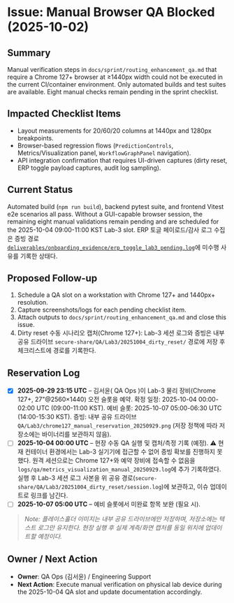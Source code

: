 # Issue: Manual Browser QA Blocked (2025-10-02)

## Summary
Manual verification steps in `docs/sprint/routing_enhancement_qa.md` that require a Chrome 127+ browser at ≥1440px width could not be executed in the current CI/container environment. Only automated builds and test suites are available. Eight manual checks remain pending in the sprint checklist.

## Impacted Checklist Items
- Layout measurements for 20/60/20 columns at 1440px and 1280px breakpoints.
- Browser-based regression flows (`PredictionControls`, Metrics/Visualization panel, `WorkflowGraphPanel` navigation).
- API integration confirmation that requires UI-driven captures (dirty reset, ERP toggle payload captures, audit log sampling).

## Current Status
Automated build (`npm run build`), backend pytest suite, and frontend Vitest e2e scenarios all pass. Without a GUI-capable browser session, the remaining eight manual validations remain pending and are scheduled for the 2025-10-04 09:00-11:00 KST Lab-3 slot. ERP 토글 페이로드/감사 로그 수집은 증빙 경로 [`deliverables/onboarding_evidence/erp_toggle_lab3_pending.log`](../../deliverables/onboarding_evidence/erp_toggle_lab3_pending.log)에 미수행 사유를 기록한 상태다.

## Proposed Follow-up
1. Schedule a QA slot on a workstation with Chrome 127+ and 1440px+ resolution.
2. Capture screenshots/logs for each pending checklist item.
3. Attach outputs to `docs/sprint/routing_enhancement_qa.md` and close this issue.
4. Dirty reset 수동 시나리오 캡처(Chrome 127+): Lab-3 세션 로그와 증빙은 내부 공유 드라이브 `secure-share/QA/Lab3/20251004_dirty_reset/` 경로에 저장 후 체크리스트에 경로를 기록한다.

## Reservation Log
- [x] **2025-09-29 23:15 UTC** – 김서윤( QA Ops )이 Lab-3 물리 장비(Chrome 127+, 27"@2560×1440) 오전 슬롯을 예약. 확정 일정: 2025-10-04 00:00-02:00 UTC (09:00-11:00 KST). 예비 슬롯: 2025-10-07 05:00-06:30 UTC (14:00-15:30 KST). 증빙: 내부 공유 드라이브 `QA/Lab3/chrome127_manual_reservation_20250929.png` (저장 정책에 따라 저장소에는 바이너리를 보관하지 않음).
- [ ] **2025-10-04 00:00 UTC** – 현장 수동 QA 실행 및 캡처/측정 기록 (예정). ⚠️ 현재 컨테이너 환경에서는 Lab-3 실기기에 접근할 수 없어 증빙 확보를 진행하지 못했다. 원격 세션으로는 Chrome 127+와 예약 장비에 접속할 수 없음을 `logs/qa/metrics_visualization_manual_20250929.log`에 추가 기록하였다. 실행 후 Lab-3 세션 로그 사본을 위 공유 경로(`secure-share/QA/Lab3/20251004_dirty_reset/session.log`)에 보관하고, 이슈 업데이트로 링크를 남긴다.
- [ ] **2025-10-07 05:00 UTC** – 예비 슬롯에서 미완료 항목 보완 (필요 시).

> _Note: 플레이스홀더 이미지는 내부 공유 드라이브에만 저장하며, 저장소에는 텍스트 로그만 유지한다. 현장 실행 후 실제 계측/화면 캡처를 동일 위치에 업데이트할 예정이다._

## Owner / Next Action
- **Owner**: QA Ops (김서윤) / Engineering Support
- **Next Action**: Execute manual verification on physical lab device during the 2025-10-04 QA slot and update documentation accordingly.
